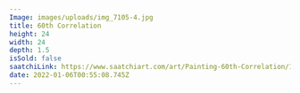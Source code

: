 ```yaml
---
Image: images/uploads/img_7105-4.jpg
title: 60th Correlation
height: 24
width: 24
depth: 1.5
isSold: false
saatchiLink: https://www.saatchiart.com/art/Painting-60th-Correlation/189576/8285195/view
date: 2022-01-06T00:55:08.745Z
---
```

